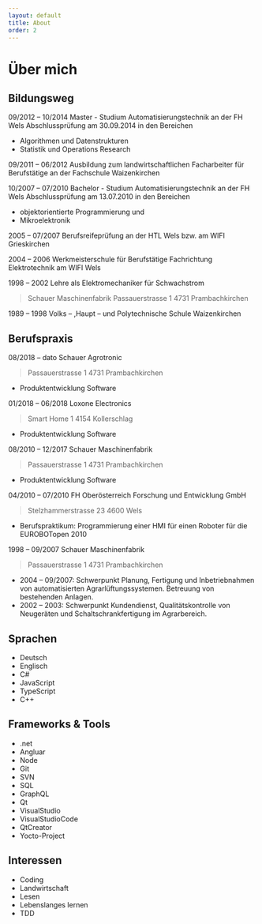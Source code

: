 ```yaml
---
layout: default
title: About
order: 2
---
```

# Über mich

## Bildungsweg
09/2012 – 10/2014   Master - Studium Automatisierungstechnik an der FH Wels
Abschlussprüfung am 30.09.2014 in den Bereichen
- Algorithmen und Datenstrukturen
- Statistik und Operations Research

09/2011 – 06/2012	Ausbildung zum landwirtschaftlichen Facharbeiter für Berufstätige an der Fachschule Waizenkirchen

10/2007 – 07/2010	Bachelor - Studium Automatisierungstechnik an der FH Wels
Abschlussprüfung am 13.07.2010 in den Bereichen
- objektorientierte Programmierung und
- Mikroelektronik

2005 – 07/2007	Berufsreifeprüfung an der HTL Wels bzw. am WIFI Grieskirchen

2004 – 2006 Werkmeisterschule für Berufstätige Fachrichtung Elektrotechnik am WIFI Wels

1998 – 2002 Lehre als Elektromechaniker für Schwachstrom
> Schauer Maschinenfabrik
> Passauerstrasse 1
> 4731 Prambachkirchen

1989 – 1998 Volks – ,Haupt – und Polytechnische Schule Waizenkirchen

## Berufspraxis
08/2018 – dato Schauer Agrotronic
>Passauerstrasse 1
>4731 Prambachkirchen
- Produktentwicklung Software

01/2018 – 06/2018 Loxone Electronics
> Smart Home 1
> 4154 Kollerschlag
- Produktentwicklung Software

08/2010 – 12/2017 Schauer Maschinenfabrik
> Passauerstrasse 1
> 4731 Prambachkirchen
- Produktentwicklung Software

04/2010 – 07/2010 FH Oberösterreich Forschung und Entwicklung GmbH
> Stelzhammerstrasse 23
> 4600 Wels
- Berufspraktikum: Programmierung einer HMI für einen Roboter für die EUROBOTopen 2010

1998 – 09/2007 Schauer Maschinenfabrik
> Passauerstrasse 1
> 4731 Prambachkirchen
- 2004 – 09/2007: Schwerpunkt Planung, Fertigung und Inbetriebnahmen von automatisierten Agrarlüftungssystemen. Betreuung von bestehenden Anlagen.
- 2002 – 2003: Schwerpunkt Kundendienst, Qualitätskontrolle von Neugeräten und Schaltschrankfertigung im Agrarbereich. 

## Sprachen
- Deutsch
- Englisch
- C#
- JavaScript
- TypeScript
- C++

## Frameworks & Tools
- .net
- Angluar
- Node
- Git
- SVN
- SQL
- GraphQL
- Qt
- VisualStudio
- VisualStudioCode
- QtCreator
- Yocto-Project

## Interessen
- Coding
- Landwirtschaft
- Lesen
- Lebenslanges lernen
- TDD
